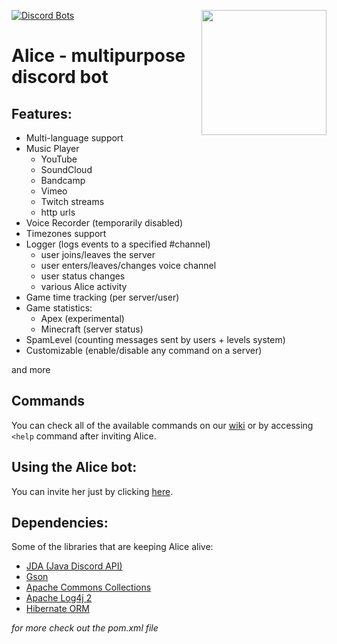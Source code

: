 [![Discord Bots](https://discordbots.org/api/widget/status/537011515014774785.svg)](https://discordbots.org/bot/537011515014774785)
<img align="right" src="https://cdn.discordapp.com/attachments/582702538877435914/632705414563364884/alice_avatar_cropped.png" height="200" width="200">

# Alice - multipurpose discord bot
## Features:
- Multi-language support
- Music Player
    - YouTube
    - SoundCloud
    - Bandcamp
    - Vimeo
    - Twitch streams
    - http urls
- Voice Recorder (temporarily disabled)
- Timezones support
- Logger (logs events to a specified #channel)  
  - user joins/leaves the server  
  - user enters/leaves/changes voice channel  
  - user status changes  
  - various Alice activity  
- Game time tracking (per server/user)  
- Game statistics:  
  - Apex (experimental)  
  - Minecraft (server status)  
- SpamLevel (counting messages sent by users + levels system)  
- Customizable (enable/disable any command on a server) 

and more

## Commands

You can check all of the available commands on our [wiki](https://github.com/efekt/Alice/wiki/Commands) or by accessing `<help` command after inviting Alice.

## Using the Alice bot:
You can invite her just by clicking [here](https://discordapp.com/api/oauth2/authorize?client_id=537011515014774785&scope=bot&permissions=3533920).

## Dependencies:
Some of the libraries that are keeping Alice alive:  
- [JDA (Java Discord API)](https://github.com/DV8FromTheWorld/JDA)  
- [Gson](https://github.com/google/gson)  
- [Apache Commons Collections](https://github.com/apache/commons-collections)  
- [Apache Log4j 2](https://github.com/apache/logging-log4j2)  
- [Hibernate ORM](https://github.com/hibernate/hibernate-orm)  

*for more check out the pom.xml file*